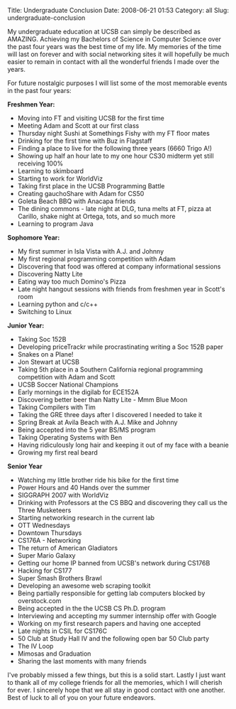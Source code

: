 Title: Undergraduate Conclusion
Date: 2008-06-21 01:53
Category: all
Slug: undergraduate-conclusion

My undergraduate education at UCSB can simply be described as AMAZING.
Achieving my Bachelors of Science in Computer Science over the past four years
was the best time of my life. My memories of the time will last on forever and
with social networking sites it will hopefully be much easier to remain in
contact with all the wonderful friends I made over the years.

For future nostalgic purposes I will list some of the most memorable events in
the past four years:

**Freshmen Year:**

-   Moving into FT and visiting UCSB for the first time
-   Meeting Adam and Scott at our first class
-   Thursday night Sushi at Somethings Fishy with my FT floor mates
-   Drinking for the first time with Buz in Flagstaff
-   Finding a place to live for the following three years (6660 Trigo A!)
-   Showing up half an hour late to my one hour CS30 midterm yet still
    receiving 100%
-   Learning to skimboard
-   Starting to work for WorldViz
-   Taking first place in the UCSB Programming Battle
-   Creating gauchoShare with Adam for CS50
-   Goleta Beach BBQ with Anacapa friends
-   The dining commons - late night at DLG, tuna melts at FT, pizza at Carillo,
    shake night at Ortega, tots, and so much more
-   Learning to program Java

**Sophomore Year:**

-   My first summer in Isla Vista with A.J. and Johnny
-   My first regional programming competition with Adam
-   Discovering that food was offered at company informational sessions
-   Discovering Natty Lite
-   Eating way too much Domino's Pizza
-   Late night hangout sessions with friends from freshmen year in Scott's room
-   Learning python and c/c++
-   Switching to Linux

**Junior Year:**

-   Taking Soc 152B
-   Developing priceTrackr while procrastinating writing a Soc 152B paper
-   Snakes on a Plane!
-   Jon Stewart at UCSB
-   Taking 5th place in a Southern California regional programming competition
    with Adam and Scott
-   UCSB Soccer National Champions
-   Early mornings in the digilab for ECE152A
-   Discovering better beer than Natty Lite - Mmm Blue Moon
-   Taking Compilers with Tim
-   Taking the GRE three days after I discovered I needed to take it
-   Spring Break at Avila Beach with A.J. Mike and Johnny
-   Being accepted into the 5 year BS/MS program
-   Taking Operating Systems with Ben
-   Having ridiculously long hair and keeping it out of my face with a beanie
-   Growing my first real beard

**Senior Year**

-   Watching my little brother ride his bike for the first time
-   Power Hours and 40 Hands over the summer
-   SIGGRAPH 2007 with WorldViz
-   Drinking with Professors at the CS BBQ and discovering they call us the
    Three Musketeers
-   Starting networking research in the current lab
-   OTT Wednesdays
-   Downtown Thursdays
-   CS176A - Networking
-   The return of American Gladiators
-   Super Mario Galaxy
-   Getting our home IP banned from UCSB's network during CS176B
-   Hacking for CS177
-   Super Smash Brothers Brawl
-   Developing an awesome web scraping toolkit
-   Being partially responsible for getting lab computers blocked by
    overstock.com
-   Being accepted in the the UCSB CS Ph.D. program
-   Interviewing and accepting my summer internship offer with Google
-   Working on my first research papers and having one accepted
-   Late nights in CSIL for CS176C
-   50 Club at Study Hall IV and the following open bar 50 Club party
-   The IV Loop
-   Mimosas and Graduation
-   Sharing the last moments with many friends

I've probably missed a few things, but this is a solid start. Lastly I just
want to thank all of my college friends for all the memories, which I will
cherish for ever. I sincerely hope that we all stay in good contact with one
another. Best of luck to all of you on your future endeavors.
